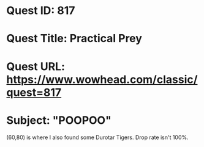 # Quest ID: 817
# Quest Title: Practical Prey
# Quest URL: https://www.wowhead.com/classic/quest=817
# Subject: "POOPOO"
(60,80) is where I also found some Durotar Tigers. Drop rate isn't 100%.